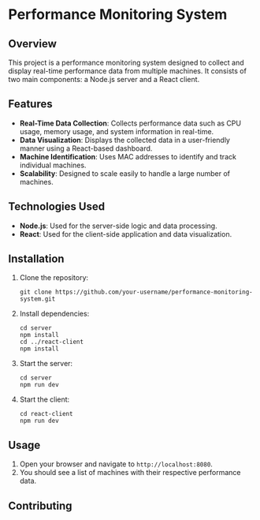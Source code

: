 # Performance Monitoring System

## Overview

This project is a performance monitoring system designed to collect and display real-time performance data from multiple machines. It consists of two main components: a Node.js server and a React client.

## Features

- **Real-Time Data Collection**: Collects performance data such as CPU usage, memory usage, and system information in real-time.
- **Data Visualization**: Displays the collected data in a user-friendly manner using a React-based dashboard.
- **Machine Identification**: Uses MAC addresses to identify and track individual machines.
- **Scalability**: Designed to scale easily to handle a large number of machines.

## Technologies Used

- **Node.js**: Used for the server-side logic and data processing.
- **React**: Used for the client-side application and data visualization.

## Installation

1. Clone the repository:
   ```
   git clone https://github.com/your-username/performance-monitoring-system.git
   ```

2. Install dependencies:

    ```
    cd server
    npm install
    cd ../react-client
    npm install
    ```

3. Start the server:

    ```
    cd server
    npm run dev
    ```

4. Start the client:

    ```
    cd react-client
    npm run dev
    ```

## Usage

1. Open your browser and navigate to `http://localhost:8080`.
2. You should see a list of machines with their respective performance data.

## Contributing

